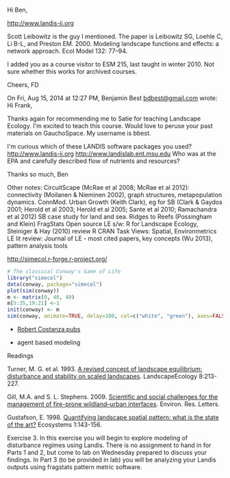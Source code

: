 Hi Ben,

http://www.landis-ii.org

Scott Leibowitz is the guy I mentioned. The paper is Leibowitz SG, Loehle C, Li B-L, and Preston EM. 2000. Modeling
landscape functions and effects: a network approach. Ecol Model 132: 77–94.

I added you as a course visitor to ESM 215, last taught in winter 2010. Not sure whether this works for archived courses.

Cheers,
FD


On Fri, Aug 15, 2014 at 12:27 PM, Benjamin Best <bdbest@gmail.com> wrote:
Hi Frank,

Thanks again for recommending me to Satie for teaching Landscape Ecology. I'm excited to teach this course. Would love to peruse your past materials on GauchoSpace. My username is bbest.

I'm curious which of these LANDIS software packages you used?
http://www.landis-ii.org
http://www.landislab.ent.msu.edu
Who was at the EPA and carefully described flow of nutrients and resources?

Thanks so much, Ben

Other notes:
CircuitScape (McRae et al 2008; McRae et al 2012): connectivity (Moilanen & Nieminen 2002), graph structures, metapopulation dynamics. ConnMod.
Urban Growth (Keith Clark), eg for SB (Clark & Gaydos 2001; Herold et al 2003; Herold et al 2005; Sante et al 2010; Ramachandra et al 2012)
SB case study for land and sea. Ridges to Reefs (Possingham and Klein)
FragStats
Open source LE s/w: R for Landscape Ecology, Steiniger & Hay (2010) review
R CRAN Task Views: Spatial, Environmetrics
LE lit review: Journal of LE - most cited papers, key concepts (Wu 2013), pattern analysis tools

http://simecol.r-forge.r-project.org/

```r
# The classical Conway's Game of Life
library("simecol")
data(conway, package="simecol")
plot(sim(conway))
m <- matrix(0, 40, 40)
m[5:35,19:21] <-1
init(conway) <- m
sim(conway, animate=TRUE, delay=100, col=c("white", "green"), axes=FALSE) 
```


- [Robert Costanza pubs](http://scholar.google.com/citations?user=EQ-mkaAAAAAJ&hl=en&oi=sra)

- agent based modeling

Readings

Turner, M. G. et al. 1993. [A revised concept of landscape equilibrium: disturbance and stability on scaled landscapes](../readings/Turner_1993.pdf). LandscapeEcology 8:213-227.

Gill, M.A. and S. L. Stephens. 2009. [Scientific and social challenges for the management of fire-prone wildland–urban interfaces](../readings/Gill_2009.pdf). Environ. Res. Letters.

Gustafson, E. 1998. [Quantifying landscape spatial pattern: what is the state of the art?](../readings/Gustafson_1998.pdf) Ecosystems 1:143-156.

Exercise 3. In this exercise you will begin to explore modeling of disturbance regimes using Landis. There is no assignment to hand in for Parts 1 and 2, but come to lab on Wednesday prepared to discuss your findings. In Part 3 (to be provided in lab) you will be analyzing your Landis outputs using fragstats pattern metric software.